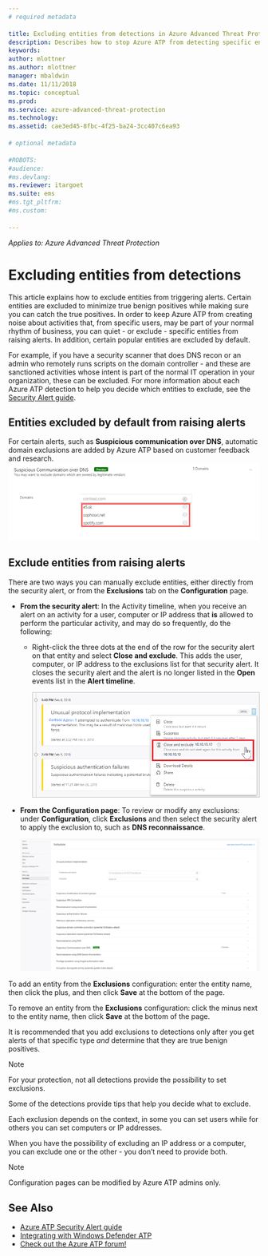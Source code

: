 ```yaml
---
# required metadata

title: Excluding entities from detections in Azure Advanced Threat Protection | Microsoft Docs
description: Describes how to stop Azure ATP from detecting specific entity activities as suspicious
keywords:
author: mlottner
ms.author: mlottner
manager: mbaldwin
ms.date: 11/11/2018
ms.topic: conceptual
ms.prod:
ms.service: azure-advanced-threat-protection
ms.technology:
ms.assetid: cae3ed45-8fbc-4f25-ba24-3cc407c6ea93

# optional metadata

#ROBOTS:
#audience:
#ms.devlang:
ms.reviewer: itargoet
ms.suite: ems
#ms.tgt_pltfrm:
#ms.custom:

---
```


*Applies to: Azure Advanced Threat Protection*



# Excluding entities from detections
This article explains how to exclude entities from triggering alerts. Certain entities are excluded to minimize true benign positives while making sure you can catch the true positives. In order to keep Azure ATP from creating noise about activities that, from specific users, may be part of your normal rhythm of business, you can quiet - or exclude - specific entities from raising alerts. In addition, certain popular entities are excluded by default. 

For example, if you have a security scanner that does DNS recon or an admin who remotely runs scripts on the domain controller - and these are sanctioned activities whose intent is part of the normal IT operation in your organization, these can be excluded. For more information about each Azure ATP detection to help you decide which entities to exclude, see the [Security Alert guide](suspicious-activity-guide.md).

## Entities excluded by default from raising alerts
 For certain alerts, such as **Suspicious communication over DNS**, automatic domain exclusions are added by Azure ATP based on customer feedback and research. 
![Suspicious communication over DNS auto exclusions](./media/dns-auto-exclusions.png) 

## Exclude entities from raising alerts

There are two ways you can manually exclude entities, either directly from the security alert, or from the **Exclusions** tab on the **Configuration** page. 

- **From the security alert**: In the Activity timeline, when you receive an alert on an activity for a user, computer or IP address that **is** allowed to perform the particular activity, and may do so frequently, do the following:
  - Right-click the three dots at the end of the row for the security alert on that entity and select **Close and exclude**. This adds the user, computer, or IP address to the exclusions list for that security alert. It closes the security alert and the alert is no longer listed in the **Open** events list in the **Alert timeline**.

    ![Exclude entity](./media/exclude-in-sa.png)

- **From the Configuration page**:  To review or modify any exclusions: under **Configuration**, click **Exclusions** and then select the security alert to apply the exclusion to, such as **DNS reconnaissance**.

    ![Exclusion configuration](./media/exclusions.png)

To add an entity from the **Exclusions** configuration: enter the entity name, then click the plus, and then click **Save** at the bottom of the page.

To remove an entity from the **Exclusions** configuration: click the minus next to the entity name, then click **Save** at the bottom of the page.

It is recommended that you add exclusions to detections only after you get alerts of that specific type *and* determine that they are true benign positives. 

> [!NOTE]
> For your protection, not all detections provide the possibility to set exclusions. 

Some of the detections provide tips that help you decide what to exclude. 

Each exclusion depends on the context, in some you can set users while for others you can set computers or IP addresses. 

When you have the possibility of excluding an IP address or a computer, you can exclude one or the other - you don’t need to provide both.

> [!NOTE]
> Configuration pages can be modified by Azure ATP admins only.


## See Also

- [Azure ATP Security Alert guide](suspicious-activity-guide.md)
- [Integrating with Windows Defender ATP](integrate-wd-atp.md)
- [Check out the Azure ATP forum!](https://aka.ms/azureatpcommunity)
